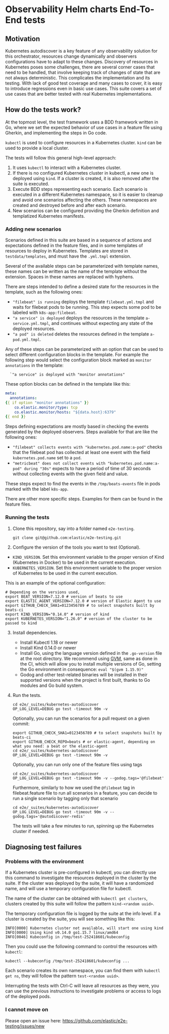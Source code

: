 # Observability Helm charts End-To-End tests

## Motivation

Kubernetes autodiscover is a key feature of any observability solution for this
orchestrator, resources change dynamically and observers configurations have to
adapt to these changes.
Discovery of resources in Kubernetes poses some challenges, there are several
corner cases that need to be handled, that involve keeping track of changes of
state that are not always deterministic. This complicates the implementation and
its testing. With lack of good test coverage and many cases to cover, it is easy to
introduce regressions even in basic use cases.
This suite covers a set of use cases that are better tested with real Kubernetes
implementations.

## How do the tests work?

At the topmost level, the test framework uses a BDD framework written in Go, where
we set the expected behavior of use cases in a feature file using Gherkin, and
implementing the steps in Go code.

`kubectl` is used to configure resources in a Kubernetes cluster. `kind` can be
used to provide a local cluster.

The tests will follow this general high-level approach:

1. It uses `kubectl` to interact with a Kubernetes cluster.
1. If there is no configured Kubernetes cluster in kubectl, a new one
   is deployed using `kind`. If a cluster is created, it is also removed after
   the suite is executed.
1. Execute BDD steps representing each scenario. Each scenario is executed in a
   different Kubernetes namespace, so it is easier to cleanup and avoid one
   scenarios affecting the others. These namespaces are created and destroyed
   before and after each scenario.
1. New scenarios can be configured providing the Gherkin definition and
   templatized Kubernetes manifests.

### Adding new scenarios

Scenarios defined in this suite are based in a sequence of actions and
expectations defined in the feature files, and in some templates of resources to
deploy in Kubernetes. Templates are stored in `testdata/templates`, and must
have the `.yml.tmpl` extension.

Several of the available steps can be parameterized with template names, these
names can be written as the name of the template without the extension. Spaces
in these names are replaced with hyphens.

There are steps intended to define a desired state for the resources in the
template, such as the following ones:
* `"filebeat" is running` deploys the template `filebeat.yml.tmpl` and waits for
  filebeat pods to be running. This step expects some pod to be labeled with
  `k8s-app:filebeat`.
* `"a service" is deployed` deploys the resources in the template
  `a-service.yml.tmpl`, and continues without expecting any state of the
  deployed resources.
* `"a pod" is deleted` deletes the resources defined in the template
  `a-pod.yml.tmpl`.

Any of these steps can be parameterized with an option that can be used to
select different configuration blocks in the template. For example the following
step would select the configuration block marked as `monitor annotations` in
the template:
```shell
  `"a service" is deployed with "monitor annotations"
```

These option blocks can be defined in the template like this:
```yaml
meta:
  annotations:
{{ if option "monitor annotations" }}
    co.elastic.monitor/type: tcp
    co.elastic.monitor/hosts: "${data.host}:6379"
{{ end }}
```

Steps defining expectations are mostly based in checking the events generated by
the deployed observers. Steps available for that are like the following ones:
* `"filebeat" collects events with "kubernetes.pod.name:a-pod"` checks that the
  filebeat pod has collected at least one event with the field
  `kubernetes.pod.name` set to a `pod`.
* `"metricbeat" does not collect events with "kubernetes.pod.name:a-pod" during "30s"`
  expects to have a period of time of 30 seconds without collecting events with
  the given field and value.

These steps expect to find the events in the `/tmp/beats-events` file in pods marked
with the label `k8s-app`.

There are other more specific steps. Examples for them can be found in the
feature files.

### Running the tests

1. Clone this repository, say into a folder named `e2e-testing`.

   ``` shell
   git clone git@github.com:elastic/e2e-testing.git
   ```

2. Configure the version of the tools you want to test (Optional).

- `KIND_VERSION`. Set this environment variable to the proper version of Kind (Kubernetes in Docker) to be used in the current execution.
- `KUBERNETES_VERSION`. Set this environment variable to the proper version of Kubernetes to be used in the current execution.

This is an example of the optional configuration:

   ```shell
   # Depending on the versions used,
   export BEAT_VERSION=7.12.0 # version of beats to use
   export ELASTIC_AGENT_VERSION=7.12.0 # version of Elastic Agent to use
   export GITHUB_CHECK_SHA1=0123456789 # to select snapshots built by beats-ci
   export KIND_VERSION="0.14.0" # version of kind
   export KUBERNETES_VERSION="1.26.0" # version of the cluster to be passed to kind
   ```

3. Install dependencies.

   - Install Kubectl 1.18 or newer
   - Install Kind 0.14.0 or newer
   - Install Go, using the language version defined in the `.go-version` file at the root directory. We recommend using [GVM](https://github.com/andrewkroh/gvm), same as done in the CI, which will allow you to install multiple versions of Go, setting the Go environment in consequence: `eval "$(gvm 1.15.9)"`
   - Godog and other test-related binaries will be installed in their supported versions when the project is first built, thanks to Go modules and Go build system.

4. Run the tests.
   ```shell
   cd e2e/_suites/kubernetes-autodiscover
   OP_LOG_LEVEL=DEBUG go test -timeout 90m -v
   ```

   Optionally, you can run the scenarios for a pull request on a given commit:
   ```shell
   export GITHUB_CHECK_SHA1=0123456789 # to select snapshots built by beats-ci
   export GITHUB_CHECK_REPO=beats # or elastic-agent, depending on what you need: a beat or the elastic-agent
   cd e2e/_suites/kubernetes-autodiscover
   OP_LOG_LEVEL=DEBUG go test -timeout 90m -v
   ```

   Optionally, you can run only one of the feature files using tags
   ```shell
   cd e2e/_suites/kubernetes-autodiscover
   OP_LOG_LEVEL=DEBUG go test -timeout 90m -v --godog.tags='@filebeat'
   ```

   Furthermore, similarly to how we used the `@filebeat` tag in filebeat.feature file to run all scenarios in a feature, you can decide to run a single scenario by tagging only that scenario

   ```shell
   cd e2e/_suites/kubernetes-autodiscover
   OP_LOG_LEVEL=DEBUG go test -timeout 90m -v --godog.tags='@autodiscover-redis'
   ```

   The tests will take a few minutes to run, spinning up the Kubernetes cluster
   if needed.

## Diagnosing test failures

### Problems with the environment

If a Kubernetes cluster is pre-configured in kubectl, you can directly use this
command to investigate the resources deployed in the cluster by the suite. If
the cluster was deployed by the suite, it will have a randomized name, and will
use a temporary configuration file for kubectl.

The name of the cluster can be obtained with `kubectl get clusters`, clusters
created by this suite will follow the pattern `kind-<random uuid>`.

The temporary configuration file is logged by the suite at the info level. If a
cluster is created by the suite, you will see something like this:
```shell
INFO[0000] Kubernetes cluster not available, will start one using kind
INFO[0000] Using kind v0.14.0 go1.15.7 linux/amd64
INFO[0046] Kubeconfig in /tmp/test-252418601/kubeconfig
```

Then you could use the following command to control the resources with
`kubectl`:
```shell
kubectl --kubeconfig /tmp/test-252418601/kubeconfig ...
```

Each scenario creates its own namespace, you can find them with `kubectl get
ns`, they will follow the pattern `test-<random uuid>`.

Interrupting the tests with Ctrl-C will leave all resources as they were, you
can use the previous instructions to investigate problems or access to logs of
the deployed pods.

### I cannot move on

Please open an issue here: https://github.com/elastic/e2e-testing/issues/new
